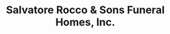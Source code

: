 ---
title: "Salvatore Rocco & Sons Funeral Homes, Inc."
url: /everett/salvatore-rocco-und-sons-funeral-homes-inc/
shop: Bestattungen
---